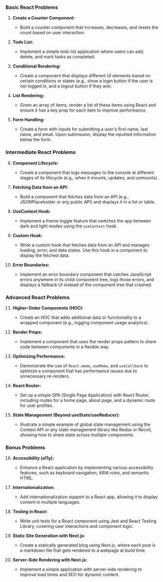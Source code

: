 ### Basic React Problems

1.  **Create a Counter Component:**

    - Build a counter component that increases, decreases, and resets the count based on user interaction.

2.  **Todo List:**

    - Implement a simple todo list application where users can add, delete, and mark tasks as completed.

3.  **Conditional Rendering:**

    - Create a component that displays different UI elements based on certain conditions or states (e.g., show a login button if the user is not logged in, and a logout button if they are).

4.  **List Rendering:**

    - Given an array of items, render a list of these items using React and ensure it has a key prop for each item to improve performance.

5.  **Form Handling:**

    - Create a form with inputs for submitting a user's first name, last name, and email. Upon submission, display the inputted information below the form.

### Intermediate React Problems

6.  **Component Lifecycle:**

    - Create a component that logs messages to the console at different stages of its lifecycle (e.g., when it mounts, updates, and unmounts).

7.  **Fetching Data from an API:**

    - Build a component that fetches data from an API (e.g., JSONPlaceholder or any public API) and displays it in a list or table.

8.  **UseContext Hook:**

    - Implement a theme toggle feature that switches the app between dark and light modes using the `useContext` hook.

9.  **Custom Hook:**

    - Write a custom hook that fetches data from an API and manages loading, error, and data states. Use this hook in a component to display the fetched data.

10. **Error Boundaries:**


    *   Implement an error boundary component that catches JavaScript errors anywhere in its child component tree, logs those errors, and displays a fallback UI instead of the component tree that crashed.

### Advanced React Problems

11. **Higher-Order Components (HOC):**


    *   Create an HOC that adds additional data or functionality to a wrapped component (e.g., logging component usage analytics).

12. **Render Props:**


    *   Implement a component that uses the render props pattern to share code between components in a flexible way.

13. **Optimizing Performance:**


    *   Demonstrate the use of `React.memo`, `useMemo`, and `useCallback` to optimize a component that has performance issues due to unnecessary re-renders.

14. **React Router:**


    *   Set up a simple SPA (Single Page Application) with React Router, including routes for a home page, about page, and a dynamic route for user profiles.

15. **State Management (Beyond useState/useReducer):**


    *   Illustrate a simple example of global state management using the Context API or any state management library like Redux or Recoil, showing how to share state across multiple components.

### Bonus Problems

16. **Accessibility (a11y):**


    *   Enhance a React application by implementing various accessibility features, such as keyboard navigation, ARIA roles, and semantic HTML.

17. **Internationalization:**


    *   Add internationalization support to a React app, allowing it to display content in multiple languages.

18. **Testing in React:**


    *   Write unit tests for a React component using Jest and React Testing Library, covering user interactions and component logic.

19. **Static Site Generation with Next.js:**


    *   Create a statically generated blog using Next.js, where each post is a markdown file that gets rendered to a webpage at build time.

20. **Server-Side Rendering with Next.js:**


    *   Implement a simple application with server-side rendering to improve load times and SEO for dynamic content.
